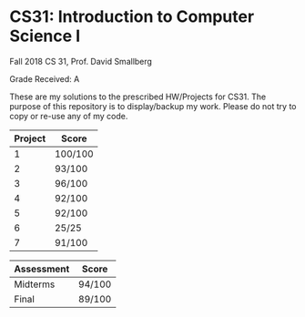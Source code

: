 # CS31: Introduction to Computer Science I
Fall 2018 CS 31, Prof. David Smallberg

Grade Received: A

These are my solutions to the prescribed HW/Projects for CS31. The purpose of this repository is to display/backup my work. Please do not try to copy or re-use any of my code.

| Project | Score |
| ------- | ----- |
| 1 | 100/100  |
| 2 | 93/100  |
| 3 | 96/100  |
| 4 | 92/100  |
| 5 | 92/100  |
| 6 | 25/25  |
| 7 | 91/100  |

| Assessment | Score |
| ---------- | ----- |
| Midterms | 94/100 |
| Final | 89/100 |
